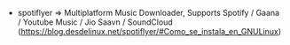  * spotiflyer => Multiplatform Music Downloader, Supports Spotify / Gaana / Youtube Music / Jio Saavn / SoundCloud (https://blog.desdelinux.net/spotiflyer/#Como_se_instala_en_GNULinux)